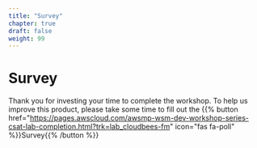 ```yaml
---
title: "Survey"
chapter: true
draft: false
weight: 99
---
```


# Survey

Thank you for investing your time to complete the workshop. To help us improve this product, please take some time to fill out the {{% button href="https://pages.awscloud.com/awsmp-wsm-dev-workshop-series-csat-lab-completion.html?trk=lab_cloudbees-fm" icon="fas fa-poll" %}}Survey{{% /button %}}


